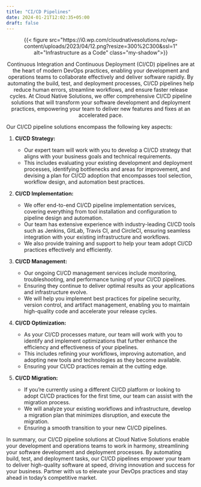 ```yaml
---
title: "CI/CD Pipelines"
date: 2024-01-21T12:02:35+05:00
draft: false
---
```


<div style="text-align: center; margin: 0 auto;">

<div class="aos-wrapper" data-aos="fade-up" data-aos-duration="1500">
  {{< figure src="https://i0.wp.com/cloudnativesolutions.ro/wp-content/uploads/2023/04/12.png?resize=300%2C300&ssl=1" alt="Infrastructure as a Code"  class="my-shadow">}}

Continuous Integration and Continuous Deployment (CI/CD) pipelines are at the heart of modern DevOps practices, enabling your development and operations teams to collaborate effectively and deliver software rapidly. By automating the build, test, and deployment processes, CI/CD pipelines help reduce human errors, streamline workflows, and ensure faster release cycles. At Cloud Native Solutions, we offer comprehensive CI/CD pipeline solutions that will transform your software development and deployment practices, empowering your team to deliver new features and fixes at an accelerated pace.

</div>

  <div data-aos="fade-up" data-aos-duration="1500" style="text-align: left">
    Our CI/CD pipeline solutions encompass the following key aspects:

1. **CI/CD Strategy:**

   - Our expert team will work with you to develop a CI/CD strategy that aligns with your business goals and technical requirements.
   - This includes evaluating your existing development and deployment processes, identifying bottlenecks and areas for improvement, and devising a plan for CI/CD adoption that encompasses tool selection, workflow design, and automation best practices.

2. **CI/CD Implementation:**

   - We offer end-to-end CI/CD pipeline implementation services, covering everything from tool installation and configuration to pipeline design and automation.
   - Our team has extensive experience with industry-leading CI/CD tools such as Jenkins, GitLab, Travis CI, and CircleCI, ensuring seamless integration with your existing infrastructure and workflows.
   - We also provide training and support to help your team adopt CI/CD practices effectively and efficiently.

3. **CI/CD Management:**

   - Our ongoing CI/CD management services include monitoring, troubleshooting, and performance tuning of your CI/CD pipelines.
   - Ensuring they continue to deliver optimal results as your applications and infrastructure evolve.
   - We will help you implement best practices for pipeline security, version control, and artifact management, enabling you to maintain high-quality code and accelerate your release cycles.

4. **CI/CD Optimization:**

   - As your CI/CD processes mature, our team will work with you to identify and implement optimizations that further enhance the efficiency and effectiveness of your pipelines.
   - This includes refining your workflows, improving automation, and adopting new tools and technologies as they become available.
   - Ensuring your CI/CD practices remain at the cutting edge.

5. **CI/CD Migration:**
   - If you’re currently using a different CI/CD platform or looking to adopt CI/CD practices for the first time, our team can assist with the migration process.
   - We will analyze your existing workflows and infrastructure, develop a migration plan that minimizes disruption, and execute the migration.
   - Ensuring a smooth transition to your new CI/CD pipelines.

In summary, our CI/CD pipeline solutions at Cloud Native Solutions enable your development and operations teams to work in harmony, streamlining your software development and deployment processes. By automating build, test, and deployment tasks, our CI/CD pipelines empower your team to deliver high-quality software at speed, driving innovation and success for your business. Partner with us to elevate your DevOps practices and stay ahead in today’s competitive market.

</div>

<script src="https://cdn.jsdelivr.net/npm/aos@2.3.4/dist/aos.js"></script>
<script>
  document.addEventListener('DOMContentLoaded', function() {
    AOS.init();
  });
</script>
